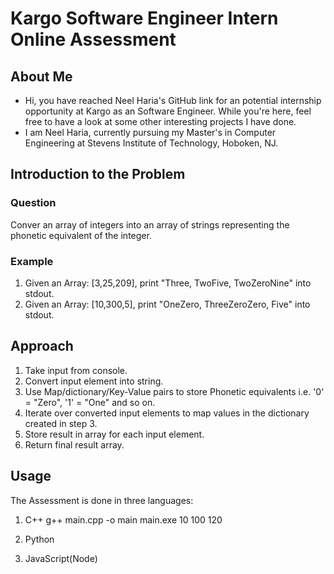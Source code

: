 # Kargo Software Engineer Intern Online Assessment

## About Me
* Hi, you have reached Neel Haria's GitHub link for an potential internship opportunity at Kargo as an Software Engineer. While you're here, feel free to have a look at some other interesting projects I have done.
* I am Neel Haria, currently pursuing my Master's in Computer Engineering at Stevens Institute of Technology, Hoboken, NJ. 

## Introduction to the Problem
### Question
Conver an array of integers into an array of strings representing the phonetic equivalent of the integer.
### Example
1. Given an Array: [3,25,209], print "Three, TwoFive, TwoZeroNine" into stdout.
2. Given an Array: [10,300,5], print "OneZero, ThreeZeroZero, Five" into stdout.

## Approach
1. Take input from console.
2. Convert input element into string.
3. Use Map/dictionary/Key-Value pairs to store Phonetic equivalents i.e. '0' = "Zero", '1' = "One" and so on. 
4. Iterate over converted input elements to map values in the dictionary created in step 3.
5. Store result in array for each input element.
6. Return final result array.

## Usage
The Assessment is done in three languages:
1. C++
      g++ main.cpp -o main
      main.exe 10 100 120
      
2. Python
3. JavaScript(Node)

